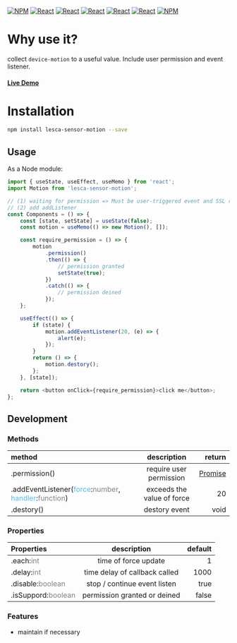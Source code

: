 [![NPM](https://img.shields.io/badge/NPM-ba443f?style=for-the-badge&logo=npm&logoColor=white)](https://www.npmjs.com/) [![React](https://img.shields.io/badge/Node.js-43853D?style=for-the-badge&logo=node.js&logoColor=white)](https://nodejs.org/en/) [![React](https://img.shields.io/badge/-ReactJs-61DAFB?style=for-the-badge&logo=react&logoColor=white)](https://zh-hant.reactjs.org/) [![React](https://img.shields.io/badge/Less-1d365d?style=for-the-badge&logo=less&logoColor=white)](https://lesscss.org/) [![React](https://img.shields.io/badge/HTML5-E34F26?style=for-the-badge&logo=html5&logoColor=white)](https://www.w3schools.com/html/) [![React](https://img.shields.io/badge/-CSS3-1572B6?style=for-the-badge&logo=css3&logoColor=white)](https://www.w3schools.com/css/) [![NPM](https://img.shields.io/badge/DEV-Jameshsu1125-9cf?style=for-the-badge)](https://www.npmjs.com/~jameshsu1125)

# Why use it?

collect `device-motion` to a useful value. Include user permission and event listener.

#### [Live Demo](https://jameshsu1125.github.io/lesca-sensor-motion/)

# Installation

```sh
npm install lesca-sensor-motion --save
```

## Usage

As a Node module:

```javascript
import { useState, useEffect, useMemo } from 'react';
import Motion from 'lesca-sensor-motion';

// (1) waiting for permission => Must be user-triggered event and SSL required
// (2) add addListener
const Components = () => {
	const [state, setState] = useState(false);
	const motion = useMemo(() => new Motion(), []);

	const require_permission = () => {
		motion
			.permission()
			.then(() => {
				// permission granted
				setState(true);
			})
			.catch(() => {
				// permission deined
			});
	};

	useEffect(() => {
		if (state) {
			motion.addEventListener(20, (e) => {
				alert(e);
			});
		}
		return () => {
			motion.destory();
		};
	}, [state]);

	return <button onClick={require_permission}>click me</button>;
};
```

## Development

### Methods

| method | description | return |
| :-- | :-: | --: |
| .permission() | require user permission | [Promise](https://developer.mozilla.org/en-US/docs/Web/JavaScript/Reference/Global_Objects/Promise) |
| .addEventListener(<span style='color:#53bbe9;'>force</span>:<span style='color:gray;'>number</span>, <span style='color:#53bbe9;'>handler</span>:<span style='color:gray;'>function</span>) | exceeds the value of force | 20 |
| .destory() | destory event | void |

### Properties

| Properties                                          |          description          | default |
| :-------------------------------------------------- | :---------------------------: | ------: |
| .each:<span style='color:gray;'>int</span>          |     time of force update      |       1 |
| .delay:<span style='color:gray;'>int</span>         | time delay of callback called |    1000 |
| .disable:<span style='color:gray;'>boolean</span>   | stop / continue event listen  |    true |
| .isSuppord:<span style='color:gray;'>boolean</span> | permission granted or deined  |   false |

### Features

- maintain if necessary
